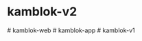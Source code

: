 # kamblok-v2
#   k a m b l o k - w e b  
 #   k a m b l o k - a p p  
 #   k a m b l o k - v 1  
 